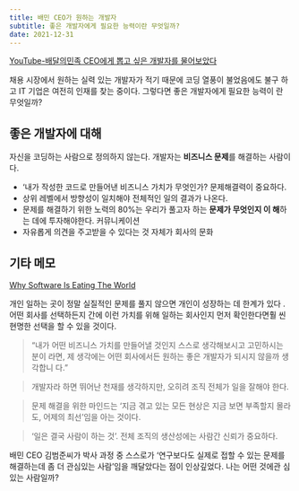 ```yaml
---
title: 배민 CEO가 원하는 개발자
subtitle: 좋은 개발자에게 필요한 능력이란 무엇일까?
date: 2021-12-31
---
```


[YouTube-배달의민족 CEO에게 뽑고 싶은 개발자를 물어보았다](https://www.youtube.com/watch?v=3H4umWD5bwI)

채용 시장에서 원하는 실력 있는 개발자가 적기 때문에 코딩 열풍이 불었음에도 불구
하고 IT 기업은 여전히 인재를 찾는 중이다. 그렇다면 좋은 개발자에게 필요한 능력이
란 무엇일까?

## 좋은 개발자에 대해

자신을 코딩하는 사람으로 정의하지 않는다. 개발자는 **비즈니스 문제**를 해결하는
사람이다.

- ‘내가 작성한 코드로 만들어낸 비즈니스 가치가 무엇인가? 문제해결력이 중요하다.
- 상위 레벨에서 방향성이 일치해야 전체적인 일의 결과가 나온다.
- 문제를 해결하기 위한 노력의 80%는 우리가 풀고자 하는 **문제가 무엇인지 이
  해**하는 데에 투자해야한다. 커뮤니케이션
- 자유롭게 의견을 주고받을 수 있다는 것 자체가 회사의 문화

## 기타 메모

[Why Software Is Eating The World](https://online.wsj.com/article/SB10001424053111903480904576512250915629460.html)

개인 일하는 곳이 정말 실질적인 문제를 풀지 않으면 개인이 성장하는 데 한계가 있다
. 어떤 회사를 선택하든지 간에 이런 가치를 위해 일하는 회사인지 먼저 확인한다면훨
씬 현명한 선택을 할 수 있을 것이다.

> “내가 어떤 비즈니스 가치를 만들어낼 것인지 스스로 생각해보시고 고민하시는 분이
> 라면, 제 생각에는 어떤 회사에서든 원하는 좋은 개발자가 되시지 않을까 생각합니
> 다.”

> 개발자라 하면 뛰어난 천재를 생각하지만, 오히려 조직 전체가 일을 잘해야 한다.

> 문제 해결을 위한 마인드는 ‘지금 겪고 있는 모든 현상은 지금 보면 부족할지 몰라
> 도, 어제의 최선’임을 아는 것이다.

> ‘일은 결국 사람이 하는 것’. 전체 조직의 생산성에는 사람간 신뢰가 중요하다.

배민 CEO 김범준씨가 박사 과정 중 스스로가 ‘연구보다도 실제로 접할 수 있는 문제를
해결하는데 좀 더 관심있는 사람’임을 깨달았다는 점이 인상깊었다. 나는 어떤 것에관
심있는 사람일까?
